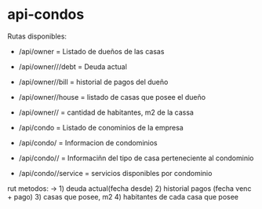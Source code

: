 # api-condos
Rutas disponibles:
- /api/owner = Listado de dueños de las casas
- /api/owner/<rut>//debt = Deuda actual
- /api/owner/<rut>/bill = historial de pagos del dueño
- /api/owner/<rut>/house = listado de casas que posee el dueño
- /api/owner/<rut>/<houseId> = cantidad de habitantes, m2 de la cassa

- /api/condo = Listado de conominios de la empresa
- /api/condo/<condoId> = Informacion de condominios
- /api/condo/<condoId>/<houseTypeId> = Informaciñn del tipo de casa perteneciente al condominio
- /api/condo/<condoId>/service = servicios disponibles por condominio

rut 
metodos: -> 1) deuda actual(fecha desde)
	    2) historial pagos (fecha venc + pago)
	    3) casas que posee, m2
	    4) habitantes de cada casa que posee